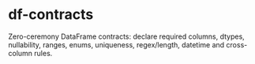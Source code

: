 # df-contracts
Zero-ceremony DataFrame contracts: declare required columns, dtypes, nullability,   ranges, enums, uniqueness, regex/length, datetime and cross-column rules.
